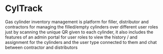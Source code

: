 # CylTrack
Gas cylinder inventory management is platform for filler, distributor and contractors for managing the filled/empty cylinders over different user roles just by scanning the unique QR given to each cylinder, it also includes the features of an admin portal for user roles to view the history / and assignment for the cylinders and the user type connected to them and chat between contractor and distributors
